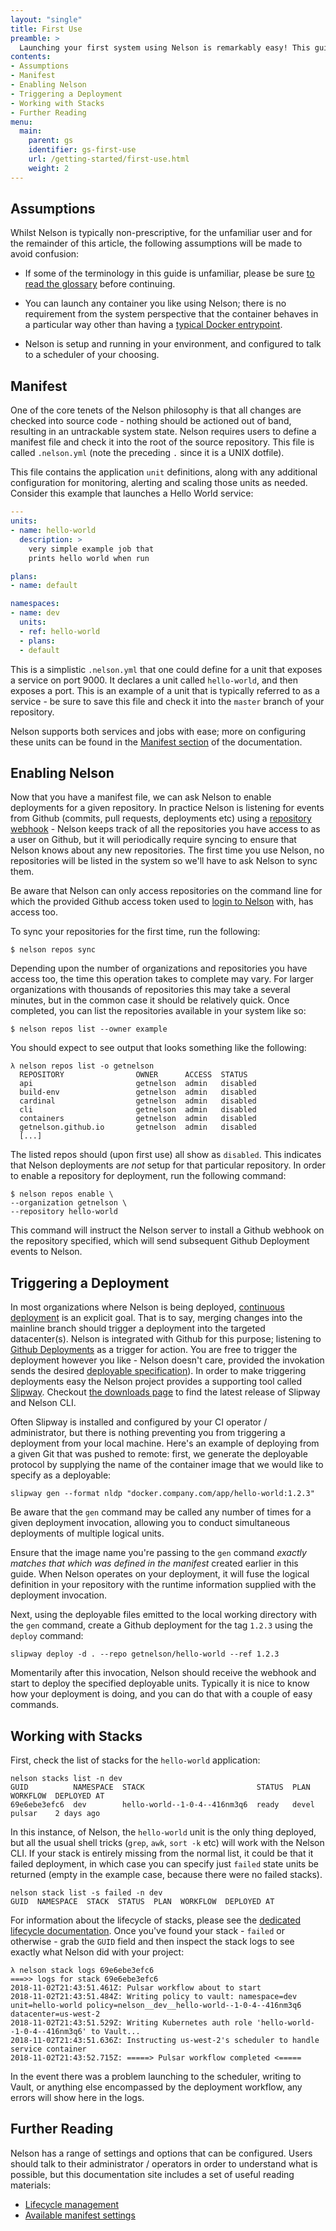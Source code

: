 ```yaml
---
layout: "single"
title: First Use
preamble: >
  Launching your first system using Nelson is remarkably easy! This guide walks you through how to get-going with Nelson and covers the high-level components needed to get an end to end solution.
contents:
- Assumptions
- Manifest
- Enabling Nelson
- Triggering a Deployment
- Working with Stacks
- Further Reading
menu:
  main:
    parent: gs
    identifier: gs-first-use
    url: /getting-started/first-use.html
    weight: 2
---
```


## Assumptions

Whilst Nelson is typically non-prescriptive, for the unfamiliar user and for the remainder of this article, the following assumptions will be made to avoid confusion:

* If some of the terminology in this guide is unfamiliar, please be sure [to read the glossary](https://getnelson.io/getting-started/) before continuing.

* You can launch any container you like using Nelson; there is no requirement from the system perspective that the container behaves in a particular way other than having a [typical Docker entrypoint](https://docs.docker.com/engine/reference/builder/#entrypoint).

* Nelson is setup and running in your environment, and configured to talk to a scheduler of your choosing.

## Manifest

One of the core tenets of the Nelson philosophy is that all changes are checked into source code - nothing should be actioned out of band, resulting in an untrackable system state. Nelson requires users to define a manifest file and check it into the root of the source repository. This file is called `.nelson.yml` (note the preceding `.` since it is a UNIX dotfile).

This file contains the application `unit` definitions, along with any additional configuration for monitoring, alerting and scaling those units as needed. Consider this example that launches a Hello World service:

```yaml
---
units:
- name: hello-world
  description: >
    very simple example job that
    prints hello world when run

plans:
- name: default

namespaces:
- name: dev
  units:
  - ref: hello-world
  - plans:
  - default
```

This is a simplistic `.nelson.yml` that one could define for a unit that exposes a service on port 9000. It declares a unit called `hello-world`, and then exposes a port. This is an example of a unit that is typically referred to as a service - be sure to save this file and check it into the `master` branch of your repository.

Nelson supports both services and jobs with ease; more on configuring these units can be found in the [Manifest section](/documentation/manifest.html) of the documentation.

## Enabling Nelson

Now that you have a manifest file, we can ask Nelson to enable deployments for a given repository. In practice Nelson is listening for events from Github (commits, pull requests, deployments etc) using a [repository webhook](https://developer.github.com/v3/repos/hooks/) - Nelson keeps track of all the repositories you have access to as a user on Github, but it will periodically require syncing to ensure that Nelson knows about any new repositories. The first time you use Nelson, no repositories will be listed in the system so we'll have to ask Nelson to sync them.

<div class="alert alert-warning" role="alert">
  Be aware that Nelson can only access repositories on the command line for which the provided Github access token used to <a href="/getting-started/install.html">login to Nelson</a> with, has access too.
</div>

To sync your repositories for the first time, run the following:

```
$ nelson repos sync
```

Depending upon the number of organizations and repositories you have access too, the time this operation takes to complete may vary. For larger organizations with thousands of repositories this may take a several minutes, but in the common case it should be relatively quick. Once completed, you can list the repositories available in your system like so:

```
$ nelson repos list --owner example
```

You should expect to see output that looks something like the following:

```
λ nelson repos list -o getnelson
  REPOSITORY                OWNER      ACCESS  STATUS
  api                       getnelson  admin   disabled
  build-env                 getnelson  admin   disabled
  cardinal                  getnelson  admin   disabled
  cli                       getnelson  admin   disabled
  containers                getnelson  admin   disabled
  getnelson.github.io       getnelson  admin   disabled
  [...]
```

The listed repos should (upon first use) all show as `disabled`. This indicates that Nelson deployments are *not* setup for that particular repository. In order to enable a repository for deployment, run the following command:

```
$ nelson repos enable \
--organization getnelson \
--repository hello-world
```

This command will instruct the Nelson server to install a Github webhook on the repository specified, which will send subsequent Github Deployment events to Nelson.

## Triggering a Deployment

In most organizations where Nelson is being deployed, [continuous deployment](https://en.wikipedia.org/wiki/Continuous_delivery#Relationship_to_continuous_deployment) is an explicit goal. That is to say, merging changes into the mainline branch should trigger a deployment into the targeted datacenter(s). Nelson is integrated with Github for this purpose; listening to [Github Deployments](https://developer.github.com/v3/guides/delivering-deployments/) as a trigger for action. You are free to trigger the deployment however you like - Nelson doesn't care, provided the invokation sends the desired [deployable specification](/getting-started/deployables.html)). In order to make triggering deployments easy the Nelson project provides a supporting tool called [Slipway](https://github.com/getnelson/slipway). Checkout <a href="/downloads.html">the downloads page</a> to find the latest release of Slipway and Nelson CLI.

Often Slipway is installed and configured by your CI operator / administrator, but there is nothing preventing you from triggering a deployment from your local machine. Here's an example of deploying from a given Git that was pushed to remote: first, we generate the deployable protocol by supplying the name of the container image that we would like to specify as a deployable:

```
slipway gen --format nldp "docker.company.com/app/hello-world:1.2.3"
```

Be aware that the `gen` command may be called any number of times for a given deployment invocation, allowing you to conduct simultaneous deployments of multiple logical units.

<div class="alert alert-warning" role="alert">
  Ensure that the image name you're passing to the <code>gen</code> command <i> exactly matches that which was defined in the manifest</i> created earlier in this guide. When Nelson operates on your deployment, it will fuse the logical definition in your repository with the runtime information supplied with the deployment invocation.
</div>

Next, using the deployable files emitted to the local working directory with the `gen` command, create a Github deployment for the tag `1.2.3` using the `deploy` command:

```
slipway deploy -d . --repo getnelson/hello-world --ref 1.2.3
```

Momentarily after this invocation, Nelson should receive the webhook and start to deploy the specified deployable units. Typically it is nice to know how your deployment is doing, and you can do that with a couple of easy commands.

## Working with Stacks

First, check the list of stacks for the `hello-world` application:

```
nelson stacks list -n dev
GUID          NAMESPACE  STACK                         STATUS  PLAN    WORKFLOW  DEPLOYED AT
69e6ebe3efc6  dev        hello-world--1-0-4--416nm3q6  ready   devel   pulsar    2 days ago
```

In this instance, of Nelson, the `hello-world` unit is the only thing deployed, but all the usual shell tricks (`grep`, `awk`, `sort -k` etc) will work with the Nelson CLI. If your stack is entirely missing from the normal list, it could be that it failed deployment, in which case you can specify just `failed` state units be returned (empty in the example case, because there were no failed stacks).

```
nelson stack list -s failed -n dev
GUID  NAMESPACE  STACK  STATUS  PLAN  WORKFLOW  DEPLOYED AT
```

For information about the lifecycle of stacks, please see the [dedicated lifecycle documentation](/getting-started/lifecycle.html). Once you've found your stack - `failed` or otherwise - grab the `GUID` field and then inspect the stack logs to see exactly what Nelson did with your project:

```
λ nelson stack logs 69e6ebe3efc6
===>> logs for stack 69e6ebe3efc6
2018-11-02T21:43:51.461Z: Pulsar workflow about to start
2018-11-02T21:43:51.484Z: Writing policy to vault: namespace=dev unit=hello-world policy=nelson__dev__hello-world--1-0-4--416nm3q6 datacenter=us-west-2
2018-11-02T21:43:51.529Z: Writing Kubernetes auth role 'hello-world--1-0-4--416nm3q6' to Vault...
2018-11-02T21:43:51.636Z: Instructing us-west-2's scheduler to handle service container
2018-11-02T21:43:52.715Z: =====> Pulsar workflow completed <=====
```

In the event there was a problem launching to the scheduler, writing to Vault, or anything else encompassed by the deployment workflow, any errors will show here in the logs.

## Further Reading

Nelson has a range of settings and options that can be configured. Users should talk to their administrator / operators in order to understand what is possible, but this documentation site includes a set of useful reading materials:

* [Lifecycle management](/getting-started/lifecycle.html)
* [Available manifest settings](/documentation/manifest.html)
